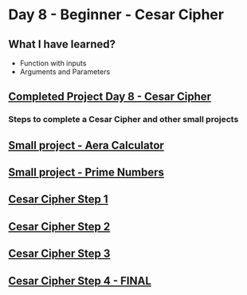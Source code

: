 # Day 8 - Beginner - Cesar Cipher

## What I have learned?

- Function with inputs
- Arguments and Parameters

## [Completed Project Day 8 - Cesar Cipher ](https://replit.com/@Jan-Dyndor/caesar-cipher-4-start#main.py)

### Steps to complete a Cesar Cipher and other small projects

## [Small project - Aera Calculator](https://replit.com/@Jan-Dyndor/Paint-aera-calculator)

## [Small project - Prime Numbers](https://replit.com/@Jan-Dyndor/Exercise-2-Prime-Numbers#main.py)

## [Cesar Cipher Step 1 ](https://replit.com/@Jan-Dyndor/caesar-cipher-1-start#main.py)

## [Cesar Cipher Step 2 ](https://replit.com/@Jan-Dyndor/caesar-cipher-2-start#main.py)

## [Cesar Cipher Step 3 ](https://replit.com/@Jan-Dyndor/caesar-cipher-3-start#main.py)

## [Cesar Cipher Step 4 - FINAL ](https://replit.com/@Jan-Dyndor/caesar-cipher-4-start#main.py)
